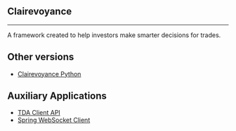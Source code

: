## Clairevoyance

---

A framework created to help investors make smarter decisions for trades.

## Other versions

- [Clairevoyance Python](https://github.com/Kofi-D-Boateng/Clairevoyance-Python)

## Auxiliary Applications

- [TDA Client API](https://github.com/studerw/td-ameritrade-client)
- [Spring WebSocket Client](https://github.com/Kofi-D-Boateng/trading-websocket)
